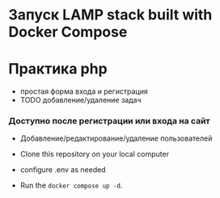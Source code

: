 # Запуск LAMP stack built with Docker Compose

# Практика php

-   простая форма входа и регистрация
-   TODO добавление/удаление задач

### Доступно после регистрации или входа на сайт

-   Добавление/редактирование/удаление пользователей

-   Clone this repository on your local computer
-   configure .env as needed
-   Run the `docker compose up -d`.

